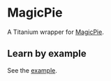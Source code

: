 # MagicPie

A Titanium wrapper for [MagicPie](https://github.com/AlexandrGraschenkov/MagicPie).

## Learn by example

See the [example](example/app.js).
